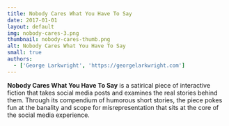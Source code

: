 ```yaml
---
title: Nobody Cares What You Have To Say
date: 2017-01-01
layout: default
img: nobody-cares-3.png
thumbnail: nobody-cares-thumb.png
alt: Nobody Cares What You Have To Say
small: true
authors:
  - ['George Larkwright', 'https://georgelarkwright.com']
---
```

<b>Nobody Cares What You Have To Say</b> is a satirical piece of interactive fiction that takes social media posts and examines the real stories behind them. Through its compendium of humorous short stories, the piece pokes fun at the banality and scope for misrepresentation that sits at the core of the social media experience.
